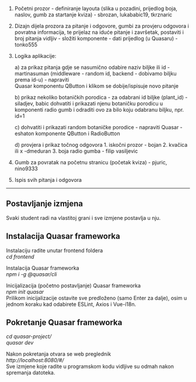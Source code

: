 
1. Početni prozor - definiranje layouta (slika u pozadini, prijedlog boja, naslov, gumb za startanje kviza) -  sbrozan, lukababic19, tkrznaric

2. Dizajn dijela prozora za pitanje i odgovore, gumbi za provjeru odgovora i povratna informacija, te prijelaz 
 na iduće pitanje i završetak, postaviti i broj pitanja vidljiv - složiti komponente - dati prijedlog (u Quasaru) - tonko555

3. Logika aplikacije:

	a) za prikaz pitanja gdje se nasumično odabire naziv biljke ili id  - martinasuman
	(middleware - random id, backend - dobivamo biljku prema id-u) - napraviti  
	Quasar komponentu QButton i klikom se dobije/ispisuje novo pitanje

	b) prikaz nekoliko botaničkih porodica - za odabrani id biljke (plant_id) - siladjev, babic
	dohvatiti i prikazati njenu botaničku porodicu u komponenti radio gumb i
 	odraditi ovo za	bilo koju odabranu biljku, npr. id=1
 
	c) dohvatiti i prikazati random botaničke porodice - napraviti Quasar - eshaton
	komponente QButton i RadioButton 
	
	d) provjera i prikaz točnog odgovora
		1. iskočni prozor - bojan
		2. kvačica ili x -dmeduran
		3. boja radio gumba - filip vasiljevic

	
4. Gumb za povratak na početnu stranicu (početak kviza) - pjuric, nino9333
5. Ispis svih pitanja i odgovora
__________________________________

## Postavljanje izmjena

Svaki student radi na vlastitoj grani i sve izmjene postavlja u nju.

## Instalacija Quasar frameworka

Instalaciju radite unutar frontend foldera  
_cd frontend_

Instalacija Quasar frameworka  
_npm i -g @quasar/cli_

Inicijalizacija (početno postavljanje) Quasar frameworka  
_npm init quasar_  
Prilikom inicijalizacije ostavite sve predloženo (samo Enter za dalje), osim u jednom koraku kad odabirete ESLint, Axios i Vue-i18n.
 
 ## Pokretanje Quasar frameworka

_cd quasar-project/_  
_quasar dev_ 

Nakon pokretanja otvara se web preglednik  
_http://localhost:8080/#/_  
Sve izmjene koje radite u programskom kodu vidljive su odmah nakon spremanja datoteka.
